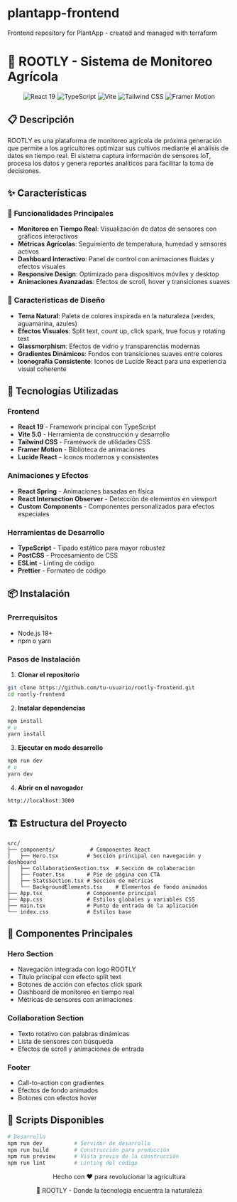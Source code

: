 # plantapp-frontend
Frontend repository for PlantApp - created and managed with terraform
# 🌱 ROOTLY - Sistema de Monitoreo Agrícola

<div align="center">
  <img src="https://img.shields.io/badge/React-19-blue?style=for-the-badge&logo=react" alt="React 19">
  <img src="https://img.shields.io/badge/TypeScript-5.0-blue?style=for-the-badge&logo=typescript" alt="TypeScript">
  <img src="https://img.shields.io/badge/Vite-5.0-purple?style=for-the-badge&logo=vite" alt="Vite">
  <img src="https://img.shields.io/badge/Tailwind_CSS-3.0-blue?style=for-the-badge&logo=tailwindcss" alt="Tailwind CSS">
  <img src="https://img.shields.io/badge/Framer_Motion-11-pink?style=for-the-badge&logo=framer" alt="Framer Motion">
</div>

## 📋 Descripción

ROOTLY es una plataforma de monitoreo agrícola de próxima generación que permite a los agricultores optimizar sus cultivos mediante el análisis de datos en tiempo real. El sistema captura información de sensores IoT, procesa los datos y genera reportes analíticos para facilitar la toma de decisiones.

## ✨ Características

### 🔧 **Funcionalidades Principales**
- **Monitoreo en Tiempo Real**: Visualización de datos de sensores con gráficos interactivos
- **Métricas Agrícolas**: Seguimiento de temperatura, humedad y sensores activos
- **Dashboard Interactivo**: Panel de control con animaciones fluidas y efectos visuales
- **Responsive Design**: Optimizado para dispositivos móviles y desktop
- **Animaciones Avanzadas**: Efectos de scroll, hover y transiciones suaves

### 🎨 **Características de Diseño**
- **Tema Natural**: Paleta de colores inspirada en la naturaleza (verdes, aguamarina, azules)
- **Efectos Visuales**: Split text, count up, click spark, true focus y rotating text
- **Glassmorphism**: Efectos de vidrio y transparencias modernas
- **Gradientes Dinámicos**: Fondos con transiciones suaves entre colores
- **Iconografía Consistente**: Iconos de Lucide React para una experiencia visual coherente

## 🚀 Tecnologías Utilizadas

### **Frontend**
- **React 19** - Framework principal con TypeScript
- **Vite 5.0** - Herramienta de construcción y desarrollo
- **Tailwind CSS** - Framework de utilidades CSS
- **Framer Motion** - Biblioteca de animaciones
- **Lucide React** - Iconos modernos y consistentes

### **Animaciones y Efectos**
- **React Spring** - Animaciones basadas en física
- **React Intersection Observer** - Detección de elementos en viewport
- **Custom Components** - Componentes personalizados para efectos especiales

### **Herramientas de Desarrollo**
- **TypeScript** - Tipado estático para mayor robustez
- **PostCSS** - Procesamiento de CSS
- **ESLint** - Linting de código
- **Prettier** - Formateo de código

## 📦 Instalación

### **Prerrequisitos**
- Node.js 18+ 
- npm o yarn

### **Pasos de Instalación**

1. **Clonar el repositorio**
```bash
git clone https://github.com/tu-usuario/rootly-frontend.git
cd rootly-frontend
```

2. **Instalar dependencias**
```bash
npm install
# o
yarn install
```

3. **Ejecutar en modo desarrollo**
```bash
npm run dev
# o
yarn dev
```

4. **Abrir en el navegador**
```
http://localhost:3000
```

## 🏗️ Estructura del Proyecto

```
src/
├── components/           # Componentes React
│   ├── Hero.tsx         # Sección principal con navegación y dashboard
│   ├── CollaborationSection.tsx  # Sección de colaboración
│   ├── Footer.tsx       # Pie de página con CTA
│   ├── StatsSection.tsx # Sección de métricas
│   └── BackgroundElements.tsx    # Elementos de fondo animados
├── App.tsx              # Componente principal
├── App.css              # Estilos globales y variables CSS
├── main.tsx             # Punto de entrada de la aplicación
└── index.css            # Estilos base
```

## 🎯 Componentes Principales

### **Hero Section**
- Navegación integrada con logo ROOTLY
- Título principal con efecto split text
- Botones de acción con efectos click spark
- Dashboard de monitoreo en tiempo real
- Métricas de sensores con animaciones

### **Collaboration Section**
- Texto rotativo con palabras dinámicas
- Lista de sensores con búsqueda
- Efectos de scroll y animaciones de entrada

### **Footer**
- Call-to-action con gradientes
- Efectos de fondo animados
- Botones con efectos hover

## 🔧 Scripts Disponibles

```bash
# Desarrollo
npm run dev          # Servidor de desarrollo
npm run build        # Construcción para producción
npm run preview      # Vista previa de la construcción
npm run lint         # Linting del código

```

<div align="center">
  <p>Hecho con ❤️ para revolucionar la agricultura</p>
  <p>🌱 ROOTLY - Donde la tecnología encuentra la naturaleza</p>
</div>